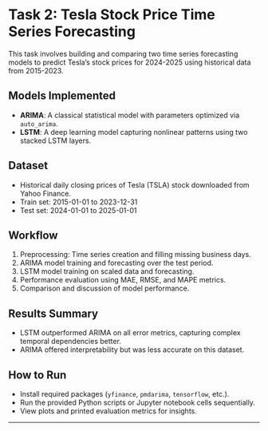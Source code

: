 # Task 2: Tesla Stock Price Time Series Forecasting

This task involves building and comparing two time series forecasting models to predict Tesla’s stock prices for 2024-2025 using historical data from 2015-2023.

## Models Implemented

- **ARIMA**: A classical statistical model with parameters optimized via `auto_arima`.
- **LSTM**: A deep learning model capturing nonlinear patterns using two stacked LSTM layers.

## Dataset

- Historical daily closing prices of Tesla (TSLA) stock downloaded from Yahoo Finance.
- Train set: 2015-01-01 to 2023-12-31
- Test set: 2024-01-01 to 2025-01-01

## Workflow

1. Preprocessing: Time series creation and filling missing business days.
2. ARIMA model training and forecasting over the test period.
3. LSTM model training on scaled data and forecasting.
4. Performance evaluation using MAE, RMSE, and MAPE metrics.
5. Comparison and discussion of model performance.

## Results Summary

- LSTM outperformed ARIMA on all error metrics, capturing complex temporal dependencies better.
- ARIMA offered interpretability but was less accurate on this dataset.

## How to Run

- Install required packages (`yfinance`, `pmdarima`, `tensorflow`, etc.).
- Run the provided Python scripts or Jupyter notebook cells sequentially.
- View plots and printed evaluation metrics for insights.

---

